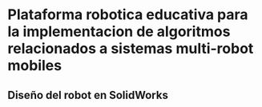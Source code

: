 # Plataforma robotica educativa para la implementacion de algoritmos relacionados a sistemas multi-robot mobiles 
## Diseño del robot en SolidWorks

